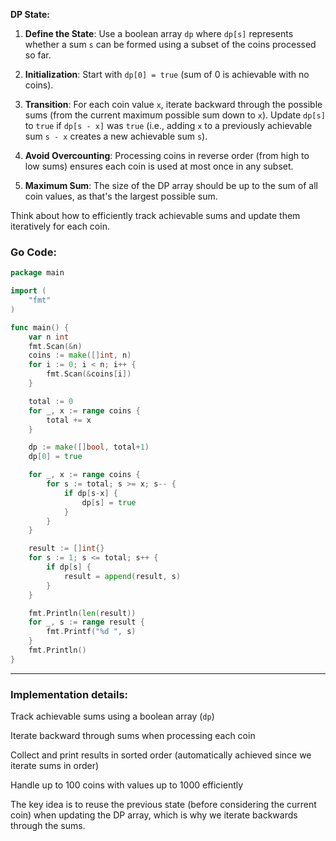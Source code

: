 <!-- Dp state explanation -->

**DP State:**

1. **Define the State**: Use a boolean array `dp` where `dp[s]` represents whether a sum `s` can be formed using a subset of the coins processed so far.

2. **Initialization**: Start with `dp[0] = true` (sum of 0 is achievable with no coins).

3. **Transition**: For each coin value `x`, iterate backward through the possible sums (from the current maximum possible sum down to `x`). Update `dp[s]` to `true` if `dp[s - x]` was `true` (i.e., adding `x` to a previously achievable sum `s - x` creates a new achievable sum `s`).

4. **Avoid Overcounting**: Processing coins in reverse order (from high to low sums) ensures each coin is used at most once in any subset.

5. **Maximum Sum**: The size of the DP array should be up to the sum of all coin values, as that's the largest possible sum.

Think about how to efficiently track achievable sums and update them iteratively for each coin.


### Go Code:

```go
package main

import (
	"fmt"
)

func main() {
	var n int
	fmt.Scan(&n)
	coins := make([]int, n)
	for i := 0; i < n; i++ {
		fmt.Scan(&coins[i])
	}

	total := 0
	for _, x := range coins {
		total += x
	}

	dp := make([]bool, total+1)
	dp[0] = true

	for _, x := range coins {
		for s := total; s >= x; s-- {
			if dp[s-x] {
				dp[s] = true
			}
		}
	}

	result := []int{}
	for s := 1; s <= total; s++ {
		if dp[s] {
			result = append(result, s)
		}
	}

	fmt.Println(len(result))
	for _, s := range result {
		fmt.Printf("%d ", s)
	}
	fmt.Println()
}
```

---

### Implementation details:

Track achievable sums using a boolean array (`dp`)

Iterate backward through sums when processing each coin

Collect and print results in sorted order (automatically achieved since we iterate sums in order)

Handle up to 100 coins with values up to 1000 efficiently

The key idea is to reuse the previous state (before considering the current coin) when updating the DP array, which is why we iterate backwards through the sums.